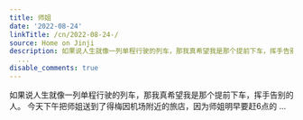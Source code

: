 ```yaml
---
title: 师姐
date: '2022-08-24'
linkTitle: /cn/2022-08-24-/
source: Home on Jinji
description: 如果说人生就像一列单程行驶的列车，那我真希望我是那个提前下车，挥手告别的人。 今天下午把师姐送到了得梅因机场附近的旅店，因为师姐明早要赶6点的
  ...
disable_comments: true
---
```

如果说人生就像一列单程行驶的列车，那我真希望我是那个提前下车，挥手告别的人。 今天下午把师姐送到了得梅因机场附近的旅店，因为师姐明早要赶6点的 ...